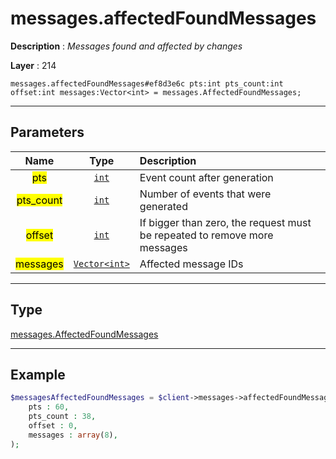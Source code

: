 # messages.affectedFoundMessages

**Description** : *Messages found and affected by changes*

**Layer** : 214

```tl
messages.affectedFoundMessages#ef8d3e6c pts:int pts_count:int offset:int messages:Vector<int> = messages.AffectedFoundMessages;
```

---

## Parameters

| Name | Type | Description |
| :---: | :---: | :--- |
| <mark>pts</mark> | [`int`](type/int) | Event count after generation |
| <mark>pts_count</mark> | [`int`](type/int) | Number of events that were generated |
| <mark>offset</mark> | [`int`](type/int) | If bigger than zero, the request must be repeated to remove more messages |
| <mark>messages</mark> | [`Vector<int>`](type/int) | Affected message IDs |

---

## Type

[messages.AffectedFoundMessages](type/messages.AffectedFoundMessages)

---

## Example

```php
$messagesAffectedFoundMessages = $client->messages->affectedFoundMessages(
	pts : 60,
	pts_count : 38,
	offset : 0,
	messages : array(8),
);
```